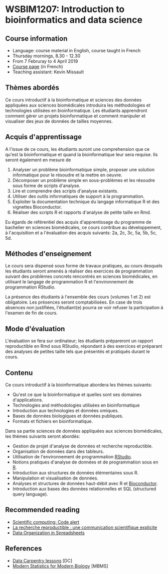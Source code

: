 # WSBIM1207: Introduction to bioinformatics and data science

## Course information

- Language: course material in English, course taught in French
- Thursday mornings, 8.30 - 12.30
- From 7 Februray to 4 April 2019
- [Course page](https://uclouvain.be/cours-2018-wsbim1207.html) (in French)
- Teaching assistant: Kevin Missault


## Thèmes abordés

Ce cours introductif à la bioinformatique et sciences des données
appliquées aux sciences biomédicales introduira les méthodologies et
technologies utilisées en bioinformatique. Les étudiants apprendront
comment gérer un projets bioinformatique et comment manipuler et
visualiser des jeux de données de tailles moyennes.

## Acquis d'apprentissage

A l'issue de ce cours, les étudiants auront une comprehension que ce
qu'est la bioinformatique et quand la bioinformatique leur sera
requise. Ils seront également en mesure de

1. Analyser un problème bioinformatique simple, proposer une solution
   informatique pour le résoudre et la mettre en oeuvre.
2. Décomposer un problème simple en sous-problèmes et les résoudre
   sous forme de scripts d'analyse.
3. Lire et comprendre des scripts d'analyse existants.
4. Utiliser des outils informatiques de support à la programmation.
5. Exploiter la documentation technique du langage informatique R et
   des vignettes Bioconductor.
6. Réaliser des scripts R et rapports d'analyse de petite taille en Rmd.

Eu égards de référentiel des acquis d'apprentissage du programme de
bachelier en sciences biomédicales, ce cours contribue au
développement, à l'acquisition et a l'évaluation des acquis suivants:
2a, 2c, 3c, 5a, 5b, 5c, 5d.

## Méthodes d'enseignement

Le cours sera dispensé sous forme de travaux pratiques, au cours
desquels les étudiants seront amenés à réaliser des exercices de
programmation suivant des problèmes concrets rencontrés en sciences
biomédicales, en utilisant le langage de programmation R et
l'environnement de programmation RStudio.

La présence des étudiants à l'ensemble des cours (volumes 1 et 2) est
obligatoire. Les présences seront comptabilisées. En case de trois
absences non justifiées, l'étudiant(e) pourra se voir refuser la
participation à l'examen de fin de cours.

## Mode d'évaluation

L'évaluation se fera sur ordinateur; les étudiants prépareront un
rapport reproductible en Rmd sous RStudio, répondant à des exercices
et préparant des analyses de petites taille tels que présentés et
pratiqués durant le cours.

## Contenu

Ce cours introductif à la bioinformatique abordera les thèmes suivants:

- Qu'est ce que la bioinformatique et quelles sont ses domaines d'applications.
- Technologies and méthodologies utilisées en bioinformatique
- Introduction aux technologies et données omiques.
- Bases de données biologiques et données publiques.
- Formats et fichiers en bioinformatique.

Dans sa partie sciences de données appliquées aux sciences
biomédicales, les thèmes suivants seront abordés:

- Gestion de projet d'analyse de données et recherche reproductible.
- Organisation de données dans des tableurs.
- Utilisation de l'environnement de programmation [RStudio](https://www.rstudio.com/).
- Notions pratiques d'analyse de données et de programmation sous en [R](https://www.r-project.org/).
- Introduction aux structures de données élémentaires sous R.
- Manipulation et visualisation de données.
- Analyses et structures de données haut-débit avec R et [Bioconductor](https://bioconductor.org/).
- Introduction aux bases des données relationnelles et SQL (structured query language).

## Recommended reading

- [Scientific computing: Code alert](https://www.nature.com/naturejobs/science/articles/10.1038/nj7638-563a)
- [La recherche reproductible : une communication scientifique explicite](http://www.publications-sfds.fr/index.php/stat_soc/article/view/448)
- [Data Organization in Spreadsheets](https://www.tandfonline.com/doi/full/10.1080/00031305.2017.1375989)


## References

- [Data Carpentry lessons](https://datacarpentry.org/lessons/) [DC]
- [Modern Statistics for Modern Biology](http://web.stanford.edu/class/bios221/book/) [MBMS]
